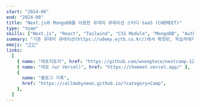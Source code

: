 ```yaml
---
start: "2024-06"
end: "2024-08"
title: "Next.js와 MongoDB를 이용한 유데미 큐레이션 스터디 SaaS (CHEMEET)"
type: "team"
skills: ["Next.js", "React", "Tailwind", "CSS Module", "MongoDB", "Auth.js"]
summary: "기존 유데미 큐레이션(https://udemy.wjtb.co.kr/)에서 확장된, 학습자에게 제공할 수 있는 강의에 대한 외부 SaaS형 추가 스터디 서비스 개발"
emoji: "🧑‍🤝‍🧑"
links:
  [
    { name: "레포지토리", href: "https://github.com/woongteco/nextcamp-12t" },
    { name: "데모 (w/ Vercel)", href: "https://chemeet.vercel.app/" },
    {
      name: "블로그 기록",
      href: "https://callmebyneon.github.io/?category=Camp",
    },
  ]
---
```

